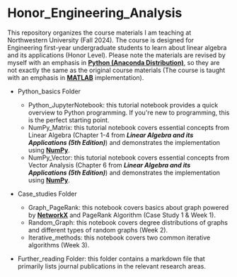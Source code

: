 # Honor_Engineering_Analysis
This repository organizes the course materials I am teaching at Northwestern University (Fall 2024). The course is designed for Engineering first-year undergraduate students to learn about linear algebra and its applications (Honor Level). Please note the materials are revised by myself with an emphasis in [**Python (Anaconda Distribution)**](https://www.anaconda.com/download), so they are not exactly the same as the original course materials (The course is taught with an emphasis in [**MATLAB**](https://www.mathworks.com/products/matlab.html) implementation). 

- Python_basics Folder
  - Python_JupyterNotebook: this tutorial notebook provides a quick overview to Python programming. If you're new to programming, this is the perfect starting point.
  - NumPy_Matrix: this tutorial notebook covers essential concepts from Linear Algebra  (Chapter 1-4 from ***Linear Algebra and its Applications (5th Edition)***) and demonstrates the implementation using [**NumPy**](https://numpy.org).
  - NumPy_Vector: this tutorial notebook covers essential concepts from Vector Analysis (Chapter 6 from ***Linear Algebra and its Applications (5th Edition)***) and demonstrates the implementation using [**NumPy**](https://numpy.org).

- Case_studies Folder
  - Graph_PageRank: this notebook covers basics about graph powered by [**NetworkX**](https://networkx.org) and PageRank Algorithm (Case Study 1 & Week 1).
  - Random_Graph: this notebook covers degree distributions of graphs and different types of random graphs (Week 2).
  - Iterative_methods: this notebook covers two common iterative algorithms (Week 3).

- Further_reading Folder: this folder contains a markdown file that primarily lists journal publications in the relevant research areas. 

